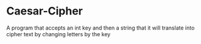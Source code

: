 # Caesar-Cipher
A program that accepts an int key and then a string that it will translate into cipher text by changing letters by the key
